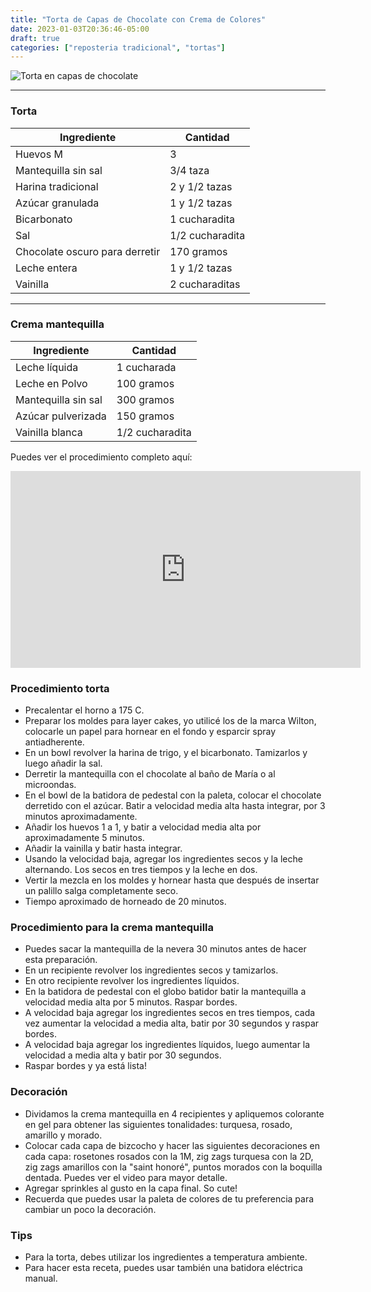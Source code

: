 ```yaml
---
title: "Torta de Capas de Chocolate con Crema de Colores"
date: 2023-01-03T20:36:46-05:00
draft: true
categories: ["reposteria tradicional", "tortas"]
---
```

![Torta en capas de chocolate](../../images/torta_chocolate_colorida.jpg)
___
### Torta

| Ingrediente | Cantidad |
| ----------- | ----------- |
| Huevos M | 3 |
| Mantequilla sin sal | 3/4 taza |
| Harina tradicional| 2 y 1/2 tazas |
| Azúcar granulada| 1 y 1/2 tazas |
| Bicarbonato | 1 cucharadita |
| Sal | 1/2 cucharadita |
| Chocolate oscuro para derretir | 170 gramos |
| Leche entera | 1 y 1/2 tazas |
| Vainilla | 2 cucharaditas |

___

### Crema mantequilla
| Ingrediente | Cantidad |
| ----------- | ----------- |
| Leche líquida | 1 cucharada |
| Leche en Polvo | 100 gramos |
| Mantequilla sin sal | 300 gramos |
| Azúcar pulverizada| 150 gramos |
| Vainilla blanca | 1/2 cucharadita |

Puedes ver el procedimiento completo aquí: 

<iframe width="560" height="315" src="https://www.youtube.com/embed/J2BqzmI1aFM" title="YouTube video player" frameborder="0" allow="accelerometer; autoplay; clipboard-write; encrypted-media; gyroscope; picture-in-picture" allowfullscreen></iframe>

### Procedimiento torta
- Precalentar el horno a 175 C.
- Preparar los moldes para layer cakes, yo utilicé los de la marca Wilton, colocarle un papel para hornear en el fondo y esparcir spray antiadherente. 
- En un bowl revolver la harina de trigo, y el bicarbonato. Tamizarlos y luego añadir la sal.
- Derretir la mantequilla con el chocolate al baño de María o al microondas.
- En el bowl de la batidora de pedestal con la paleta, colocar el chocolate derretido con el azúcar. Batir a velocidad media alta hasta integrar, por 3 minutos aproximadamente. 
- Añadir los huevos 1 a 1, y batir a velocidad media alta por aproximadamente 5 minutos.
- Añadir la vainilla y batir hasta integrar.
- Usando la velocidad baja, agregar los ingredientes secos y la leche alternando. Los secos en tres tiempos y la leche en dos. 
- Vertir la mezcla en los moldes y hornear hasta que después de insertar un palillo salga completamente seco.
- Tiempo aproximado de horneado de 20 minutos.

### Procedimiento para la crema mantequilla
- Puedes sacar la mantequilla de la nevera 30 minutos antes de hacer esta preparación.
- En un recipiente revolver los ingredientes secos y tamizarlos.
- En otro recipiente revolver los ingredientes líquidos.
- En la batidora de pedestal con el globo batidor batir la mantequilla a velocidad media alta por 5 minutos. Raspar bordes.
- A velocidad baja agregar los ingredientes secos en tres tiempos, cada vez aumentar la velocidad a media alta, batir por 30 segundos y raspar bordes.
- A velocidad baja agregar los ingredientes líquidos, luego aumentar la velocidad a media alta y batir por 30 segundos.
- Raspar bordes y ya está lista!

### Decoración
- Dividamos la crema mantequilla en 4 recipientes y apliquemos colorante en gel para obtener las siguientes tonalidades: turquesa, rosado, amarillo y morado.
- Colocar cada capa de bizcocho y hacer las siguientes decoraciones en cada capa: rosetones rosados con la 1M, zig zags turquesa con la 2D, zig zags amarillos con la "saint honoré", puntos morados con la boquilla dentada. Puedes ver el video para mayor detalle.
- Agregar sprinkles al gusto en la capa final. So cute!
- Recuerda que puedes usar la paleta de colores de tu preferencia para cambiar un poco la decoración.


### Tips
- Para la torta, debes utilizar los ingredientes a temperatura ambiente.
- Para hacer esta receta, puedes usar también una batidora eléctrica manual.
